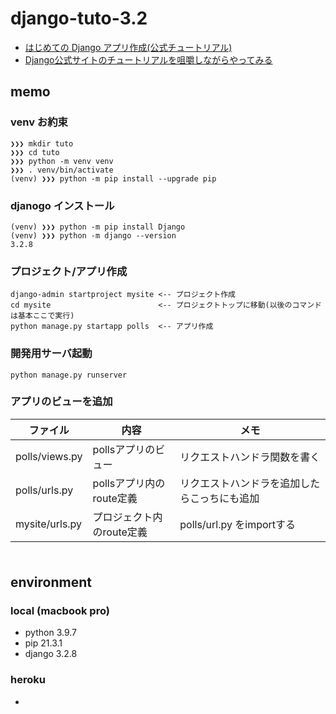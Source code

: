 # django-tuto-3.2

- [はじめての Django アプリ作成(公式チュートリアル)](https://docs.djangoproject.com/ja/3.2/intro/tutorial01/)
- [Django公式サイトのチュートリアルを咀嚼しながらやってみる](https://www.icoro.com/2021052511846/2)

## memo

### venv お約束
```
❯❯❯ mkdir tuto
❯❯❯ cd tuto
❯❯❯ python -m venv venv
❯❯❯ . venv/bin/activate
(venv) ❯❯❯ python -m pip install --upgrade pip
```

### djanogo インストール
```
(venv) ❯❯❯ python -m pip install Django
(venv) ❯❯❯ python -m django --version
3.2.8
```

### プロジェクト/アプリ作成
```
django-admin startproject mysite <-- プロジェクト作成
cd mysite                        <-- プロジェクトトップに移動(以後のコマンドは基本ここで実行)
python manage.py startapp polls  <-- アプリ作成
```

### 開発用サーバ起動
```
python manage.py runserver
```

### アプリのビューを追加
|ファイル|内容|メモ|
|---|---|---|
| polls/views.py | pollsアプリのビュー | リクエストハンドラ関数を書く|
| polls/urls.py  | pollsアプリ内のroute定義 | リクエストハンドラを追加したらこっちにも追加 |
| mysite/urls.py | プロジェクト内のroute定義| polls/url.py をimportする |

### 
```
```


## environment

### local (macbook pro)
- python 3.9.7
- pip 21.3.1
- django 3.2.8 

### heroku
- 


